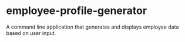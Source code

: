 # employee-profile-generator
A command line application that generates and displays employee data based on user input.